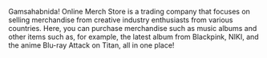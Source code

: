 Gamsahabnida! Online Merch Store is a trading company that focuses on selling merchandise from creative industry enthusiasts from various countries. Here, you can purchase merchandise such as music albums and other items such as, for example, the latest album from Blackpink, NIKI, and the anime Blu-ray Attack on Titan, all in one place!
